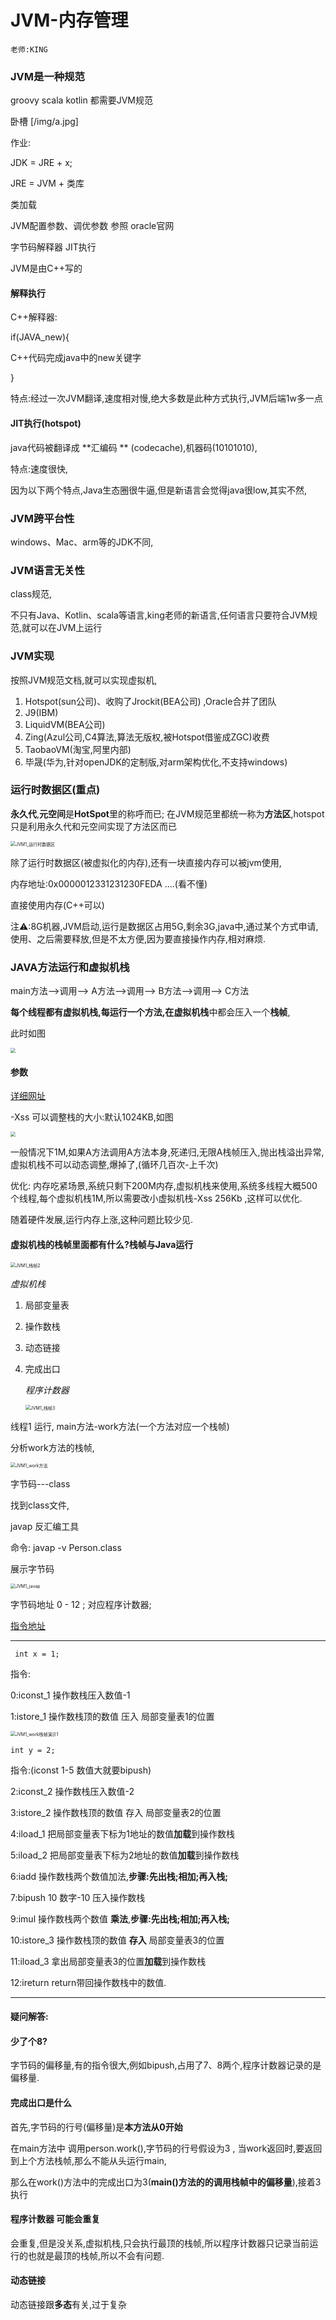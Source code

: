 # JVM-内存管理

``` 老师:KING ```

### JVM是一种规范

groovy scala kotlin 都需要JVM规范

卧槽 [/img/a.jpg]

作业:

JDK = JRE + x;

JRE = JVM + 类库

类加载 

JVM配置参数、调优参数 参照 oracle官网

字节码解释器  JIT执行

JVM是由C++写的

#### 解释执行

C++解释器:

if(JAVA_new){

C++代码完成java中的new关键字

}

特点:经过一次JVM翻译,速度相对慢,绝大多数是此种方式执行,JVM后端1w多一点

#### JIT执行(hotspot)

java代码被翻译成 **汇编码 ** (codecache),机器码(10101010),

特点:速度很快,

因为以下两个特点,Java生态圈很牛逼,但是新语言会觉得java很low,其实不然,

### JVM跨平台性

windows、Mac、arm等的JDK不同,

### JVM语言无关性

class规范,

不只有Java、Kotlin、scala等语言,king老师的新语言,任何语言只要符合JVM规范,就可以在JVM上运行

### JVM实现

按照JVM规范文档,就可以实现虚拟机,



1. Hotspot(sun公司)、收购了Jrockit(BEA公司) ,Oracle合并了团队
2. J9(IBM)
3. LiquidVM(BEA公司)
4. Zing(Azul公司,C4算法,算法无版权,被Hotspot借鉴成ZGC)收费
5. TaobaoVM(淘宝,阿里内部)
6. 毕晟(华为,针对openJDK的定制版,对arm架构优化,不支持windows)



### 运行时数据区(重点)

**永久代**,**元空间**是**HotSpot**里的称呼而已; 在JVM规范里都统一称为**方法区**,hotspot只是利用永久代和元空间实现了方法区而已

<img src="/Users/alex/Alex/md_space/TechGoBlog/source/img/JVM1_运行时数据区.png" alt="JVM1_运行时数据区" style="zoom: 50%;" />

除了运行时数据区(被虚拟化的内存),还有一块直接内存可以被jvm使用,

内存地址:0x0000012331231230FEDA ....(看不懂)

直接使用内存(C++可以)

注⚠️:8G机器,JVM启动,运行是数据区占用5G,剩余3G,java中,通过某个方式申请,使用、之后需要释放,但是不太方便,因为要直接操作内存,相对麻烦.



### JAVA方法运行和虚拟机栈

main方法-->调用--> A方法-->调用--> B方法-->调用--> C方法 

**每个线程都有虚拟机栈,**每运行一个方法,在**虚拟机栈**中都会压入一个**栈帧**,

此时如图

<img src="/Users/alex/Alex/md_space/TechGoBlog/source/img/JVM1_栈帧.png" style="zoom:50%;" />

#### 参数

[详细网址](https://docs.oracle.com/javase/8/docs/technotes/tools/unix/java.html)

-Xss 可以调整栈的大小:默认1024KB,如图

<img src="/Users/alex/Alex/md_space/TechGoBlog/source/img/JVM1_指令Xss.png" style="zoom:50%;" />

一般情况下1M,如果A方法调用A方法本身,死递归,无限A栈帧压入,抛出栈溢出异常,虚拟机栈不可以动态调整,爆掉了,(循环几百次-上千次)

优化: 内存吃紧场景,系统只剩下200M内存,虚拟机栈来使用,系统多线程大概500个线程,每个虚拟机栈1M,所以需要改小虚拟机栈-Xss 256Kb ,这样可以优化.

随着硬件发展,运行内存上涨,这种问题比较少见.

#### 虚拟机栈的栈帧里面都有什么?栈帧与Java运行

<img src="/Users/alex/Alex/md_space/TechGoBlog/source/img/JVM1_栈帧2.png" alt="JVM1_栈帧2" style="zoom:50%;" />

*虚拟机栈*

1. 局部变量表

2. 操作数栈

3. 动态链接

4. 完成出口

   

   *程序计数器*

   

   <img src="/Users/alex/Alex/md_space/TechGoBlog/source/img/JVM1_栈帧3.png" alt="JVM1_栈帧3" style="zoom:50%;" />

线程1 运行, main方法-work方法(一个方法对应一个栈帧)

分析work方法的栈帧,

<img src="/Users/alex/Alex/md_space/TechGoBlog/source/img/JVM1_work方法.png" alt="JVM1_work方法" style="zoom:50%;" />

字节码---class

找到class文件,

javap 反汇编工具 

命令: javap -v Person.class

展示字节码

<img src="/Users/alex/Alex/md_space/TechGoBlog/source/img/JVM1_javap.png" alt="JVM1_javap" style="zoom:50%;" />

字节码地址 0 - 12 ; 对应程序计数器;

[指令地址](https://cloud.tencent.com/developer/article/1333540) 

---

`` int x = 1;``

指令:

0:iconst_1   操作数栈压入数值-1

1:istore_1   操作数栈顶的数值 压入 局部变量表1的位置

<img src="/Users/alex/Alex/md_space/TechGoBlog/source/img/JVM1_work栈帧演示1.png" alt="JVM1_work栈帧演示1" style="zoom:50%;" />

```int y = 2;```

指令:(iconst 1-5 数值大就要bipush)

2:iconst_2   操作数栈压入数值-2

3:istore_2   操作数栈顶的数值 存入 局部变量表2的位置

4:iload_1   把局部变量表下标为1地址的数值**加载**到操作数栈

5:iload_2   把局部变量表下标为2地址的数值**加载**到操作数栈

6:iadd 		操作数栈两个数值加法,**步骤:先出栈;相加;再入栈;**

7:bipush           10    数字-10 压入操作数栈 

9:imul			操作数栈两个数值 **乘法**,**步骤:先出栈;相加;再入栈;**

10:istore_3 	操作数栈顶的数值 **存入** 局部变量表3的位置

11:iload_3	  拿出局部变量表3的位置**加载**到操作数栈

12:ireturn	return带回操作数栈中的数值.

---

#### 疑问解答:

#### 少了个8?

字节码的偏移量,有的指令很大,例如bipush,占用了7、8两个,程序计数器记录的是偏移量.

#### 完成出口是什么

首先,字节码的行号(偏移量)是**本方法从0开始**

在main方法中 调用person.work(),字节码的行号假设为3 , 当work返回时,要返回到上个方法栈帧,那么不能从头运行main,

那么在work()方法中的完成出口为3(**main()方法的的调用栈帧中的偏移量**),接着3执行

#### 程序计数器 可能会重复

会重复,但是没关系,虚拟机栈,只会执行最顶的栈帧,所以程序计数器只记录当前运行的也就是最顶的栈帧,所以不会有问题.

####  动态链接

动态链接跟**多态**有关,过于复杂
